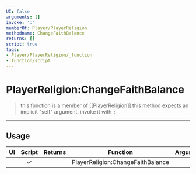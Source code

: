 ```yaml
---
UI: false
arguments: []
invoke: ':'
memberOf: Player/PlayerReligion
methodname: ChangeFaithBalance
returns: []
script: true
tags:
- Player/PlayerReligion/_function
- function/script
---
```

# PlayerReligion:ChangeFaithBalance
> this function is a member of [[PlayerReligion]]
> this method expects an implicit "self" argument. invoke it with `:`
-----
## Usage
|  UI | Script | Returns | Function | Arguments |
|:---:|:------:|-------:|:--------:|:---------|
| |✓||PlayerReligion:ChangeFaithBalance||
